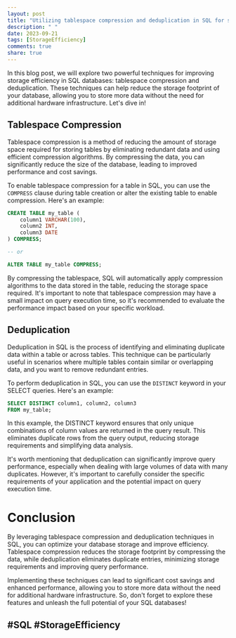 ```yaml
---
layout: post
title: "Utilizing tablespace compression and deduplication in SQL for storage efficiency"
description: " "
date: 2023-09-21
tags: [StorageEfficiency]
comments: true
share: true
---
```


In this blog post, we will explore two powerful techniques for improving storage efficiency in SQL databases: tablespace compression and deduplication. These techniques can help reduce the storage footprint of your database, allowing you to store more data without the need for additional hardware infrastructure. Let's dive in!

## Tablespace Compression

Tablespace compression is a method of reducing the amount of storage space required for storing tables by eliminating redundant data and using efficient compression algorithms. By compressing the data, you can significantly reduce the size of the database, leading to improved performance and cost savings.

To enable tablespace compression for a table in SQL, you can use the `COMPRESS` clause during table creation or alter the existing table to enable compression. Here's an example:

```sql
CREATE TABLE my_table (
    column1 VARCHAR(100),
    column2 INT,
    column3 DATE
) COMPRESS;

-- or

ALTER TABLE my_table COMPRESS;
```

By compressing the tablespace, SQL will automatically apply compression algorithms to the data stored in the table, reducing the storage space required. It's important to note that tablespace compression may have a small impact on query execution time, so it's recommended to evaluate the performance impact based on your specific workload.

## Deduplication

Deduplication in SQL is the process of identifying and eliminating duplicate data within a table or across tables. This technique can be particularly useful in scenarios where multiple tables contain similar or overlapping data, and you want to remove redundant entries.

To perform deduplication in SQL, you can use the `DISTINCT` keyword in your SELECT queries. Here's an example:

```sql
SELECT DISTINCT column1, column2, column3
FROM my_table;
```

In this example, the DISTINCT keyword ensures that only unique combinations of column values are returned in the query result. This eliminates duplicate rows from the query output, reducing storage requirements and simplifying data analysis.

It's worth mentioning that deduplication can significantly improve query performance, especially when dealing with large volumes of data with many duplicates. However, it's important to carefully consider the specific requirements of your application and the potential impact on query execution time.

# Conclusion

By leveraging tablespace compression and deduplication techniques in SQL, you can optimize your database storage and improve efficiency. Tablespace compression reduces the storage footprint by compressing the data, while deduplication eliminates duplicate entries, minimizing storage requirements and improving query performance.

Implementing these techniques can lead to significant cost savings and enhanced performance, allowing you to store more data without the need for additional hardware infrastructure. So, don't forget to explore these features and unleash the full potential of your SQL databases!

## #SQL #StorageEfficiency
